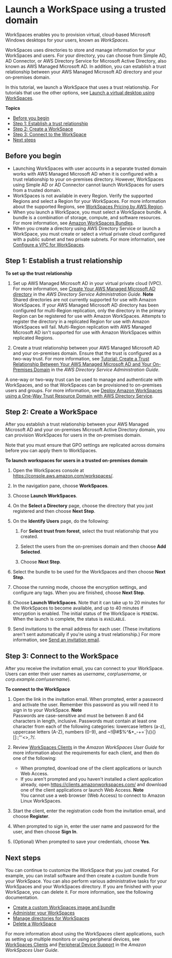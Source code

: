 # Launch a WorkSpace using a trusted domain<a name="launch-workspace-trusted-domain"></a>

WorkSpaces enables you to provision virtual, cloud\-based Microsoft Windows desktops for your users, known as *WorkSpaces*\.

WorkSpaces uses directories to store and manage information for your WorkSpaces and users\. For your directory, you can choose from Simple AD, AD Connector, or AWS Directory Service for Microsoft Active Directory, also known as AWS Managed Microsoft AD\. In addition, you can establish a trust relationship between your AWS Managed Microsoft AD directory and your on\-premises domain\.

In this tutorial, we launch a WorkSpace that uses a trust relationship\. For tutorials that use the other options, see [Launch a virtual desktop using WorkSpaces](launch-workspaces-tutorials.md)\.

**Topics**
+ [Before you begin](#prereqs-trusted-domain)
+ [Step 1: Establish a trust relationship](#create-trust-relationship)
+ [Step 2: Create a WorkSpace](#create-workspace-trusted-domain)
+ [Step 3: Connect to the WorkSpace](#connect-workspace-trusted-domain)
+ [Next steps](#next-steps-trusted-domain)

## Before you begin<a name="prereqs-trusted-domain"></a>
+ Launching WorkSpaces with user accounts in a separate trusted domain works with AWS Managed Microsoft AD when it is configured with a trust relationship to your on\-premises directory\. However, WorkSpaces using Simple AD or AD Connector cannot launch WorkSpaces for users from a trusted domain\.
+ WorkSpaces is not available in every Region\. Verify the supported Regions and select a Region for your WorkSpaces\. For more information about the supported Regions, see [WorkSpaces Pricing by AWS Region](https://aws.amazon.com/workspaces/pricing/)\.
+ When you launch a WorkSpace, you must select a WorkSpace bundle\. A bundle is a combination of storage, compute, and software resources\. For more information, see [Amazon WorkSpaces Bundles](https://aws.amazon.com/workspaces/details/#Amazon_WorkSpaces_Bundles)\.
+ When you create a directory using AWS Directory Service or launch a WorkSpace, you must create or select a virtual private cloud configured with a public subnet and two private subnets\. For more information, see [Configure a VPC for WorkSpaces](amazon-workspaces-vpc.md)\.

## Step 1: Establish a trust relationship<a name="create-trust-relationship"></a>

**To set up the trust relationship**

1. Set up AWS Managed Microsoft AD in your virtual private cloud \(VPC\)\. For more information, see [Create Your AWS Managed Microsoft AD directory](https://docs.aws.amazon.com/directoryservice/latest/admin-guide/create_managed_ad.html) in the *AWS Directory Service Administration Guide*\.
**Note**  
Shared directories are not currently supported for use with Amazon WorkSpaces\.
If your AWS Managed Microsoft AD directory has been configured for multi\-Region replication, only the directory in the primary Region can be registered for use with Amazon WorkSpaces\. Attempts to register the directory in a replicated Region for use with Amazon WorkSpaces will fail\. Multi\-Region replication with AWS Managed Microsoft AD isn't supported for use with Amazon WorkSpaces within replicated Regions\.

1. Create a trust relationship between your AWS Managed Microsoft AD and your on\-premises domain\. Ensure that the trust is configured as a two\-way trust\. For more information, see [Tutorial: Create a Trust Relationship Between Your AWS Managed Microsoft AD and Your On\-Premises Domain](https://docs.aws.amazon.com/directoryservice/latest/admin-guide/tutorial_setup_trust.html) in the *AWS Directory Service Administration Guide*\.

A one\-way or two\-way trust can be used to manage and authenticate with WorkSpaces, and so that WorkSpaces can be provisioned to on\-premises users and groups\. For more information, see [Deploy Amazon WorkSpaces using a One\-Way Trust Resource Domain with AWS Directory Service](http://aws.amazon.com/getting-started/hands-on/deploy-workspaces-one-way-trust/)\.

## Step 2: Create a WorkSpace<a name="create-workspace-trusted-domain"></a>

After you establish a trust relationship between your AWS Managed Microsoft AD and your on\-premises Microsoft Active Directory domain, you can provision WorkSpaces for users in the on\-premises domain\.

Note that you must ensure that GPO settings are replicated across domains before you can apply them to WorkSpaces\.

**To launch workspaces for users in a trusted on\-premises domain**

1. Open the WorkSpaces console at [https://console\.aws\.amazon\.com/workspaces/](https://console.aws.amazon.com/workspaces/)\.

1. In the navigation pane, choose **WorkSpaces**\.

1. Choose **Launch WorkSpaces**\.

1. On the **Select a Directory** page, choose the directory that you just registered and then choose **Next Step**\.

1. On the **Identify Users** page, do the following:

   1. For **Select trust from forest**, select the trust relationship that you created\.

   1. Select the users from the on\-premises domain and then choose **Add Selected**\.

   1. Choose **Next Step**\.

1. Select the bundle to be used for the WorkSpaces and then choose **Next Step**\.

1. Choose the running mode, choose the encryption settings, and configure any tags\. When you are finished, choose **Next Step**\.

1. Choose **Launch WorkSpaces**\. Note that it can take up to 20 minutes for the WorkSpaces to become available, and up to 40 minutes if encryption is enabled\. The initial status of the WorkSpace is `PENDING`\. When the launch is complete, the status is `AVAILABLE`\.

1. Send invitations to the email address for each user\. \(These invitations aren't sent automatically if you're using a trust relationship\.\) For more information, see [Send an invitation email](manage-workspaces-users.md#send-invitation)\.

## Step 3: Connect to the WorkSpace<a name="connect-workspace-trusted-domain"></a>

After you receive the invitation email, you can connect to your WorkSpace\. Users can enter their user names as *username*, *corp*\\*username*, or *corp\.example\.com*\\*username*\)\.

**To connect to the WorkSpace**

1. Open the link in the invitation email\. When prompted, enter a password and activate the user\. Remember this password as you will need it to sign in to your WorkSpace\.
**Note**  
Passwords are case\-sensitive and must be between 8 and 64 characters in length, inclusive\. Passwords must contain at least one character from each of the following categories: lowercase letters \(a\-z\), uppercase letters \(A\-Z\), numbers \(0\-9\), and \~\!@\#$%^&\*\_\-\+=`\|\\\(\)\{\}\[\]:;"'<>,\.?/\.

1. Review [WorkSpaces Clients](https://docs.aws.amazon.com/workspaces/latest/userguide/amazon-workspaces-clients.html) in the *Amazon WorkSpaces User Guide* for more information about the requirements for each client, and then do one of the following: 
   + When prompted, download one of the client applications or launch Web Access\.
   + If you aren't prompted and you haven't installed a client application already, open [https://clients\.amazonworkspaces\.com/](https://clients.amazonworkspaces.com/) and download one of the client applications or launch Web Access\.
**Note**  
You cannot use a web browser \(Web Access\) to connect to Amazon Linux WorkSpaces\.

1. Start the client, enter the registration code from the invitation email, and choose **Register**\.

1. When prompted to sign in, enter the user name and password for the user, and then choose **Sign In**\.

1. \(Optional\) When prompted to save your credentials, choose **Yes**\.

## Next steps<a name="next-steps-trusted-domain"></a>

You can continue to customize the WorkSpace that you just created\. For example, you can install software and then create a custom bundle from your WorkSpace\. You can also perform various administrative tasks for your WorkSpaces and your WorkSpaces directory\. If you are finished with your WorkSpace, you can delete it\. For more information, see the following documentation\.
+ [Create a custom WorkSpaces image and bundle](create-custom-bundle.md)
+ [Administer your WorkSpaces](administer-workspaces.md)
+ [Manage directories for WorkSpaces](manage-workspaces-directory.md)
+ [Delete a WorkSpace](delete-workspaces.md)

For more information about using the WorkSpaces client applications, such as setting up multiple monitors or using peripheral devices, see [WorkSpaces Clients](https://docs.aws.amazon.com/workspaces/latest/userguide/amazon-workspaces-clients.html) and [Peripheral Device Support](https://docs.aws.amazon.com/workspaces/latest/userguide/peripheral_devices.html) in the *Amazon WorkSpaces User Guide*\.